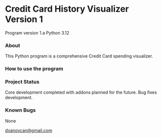 # Credit Card History Visualizer Version 1
Program version 1.a     Python 3.12

### About

This Python program is a comprehensive Credit Card spending visualizer.

### How to use the program


### Project Status

Core development completed with addons planned for the future.
Bug fixes development.

### Known Bugs

None

dvanovcan@gmail.com
